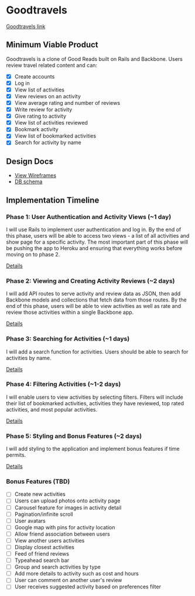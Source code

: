 # Goodtravels

[Goodtravels link][heroku]

[heroku]: #

## Minimum Viable Product
Goodtravels is a clone of Good Reads built on Rails and Backbone. Users review
travel related content and can:

<!-- This is a Markdown checklist. Use it to keep track of your progress! -->

- [x] Create accounts
- [x] Log in
- [x] View list of activities
- [x] View reviews on an activity
- [X] View average rating and number of reviews
- [x] Write review for activity
- [x] Give rating to activity
- [X] View list of activities reviewed
- [X] Bookmark activity
- [X] View list of bookmarked activities
- [x] Search for activity by name

## Design Docs
* [View Wireframes][views]
* [DB schema][schema]

[views]: ./docs/views.md
[schema]: ./docs/schema.md

## Implementation Timeline

### Phase 1: User Authentication and Activity Views (~1 day)
I will use Rails to implement user authentication and log in. By the end of
this phase, users will be able to access two views - a list of all activities
and show page for a specific activity. The most important part of this phase
will be pushing the app to Heroku and ensuring that everything works before
moving on to phase 2.

[Details][phase-one]

### Phase 2: Viewing and Creating Activity Reviews (~2 days)
I will add API routes to serve activity and review data as JSON, then add Backbone
models and collections that fetch data from those routes. By the end of this
phase, users will be able to view activities as well as rate and review
those activities within a single Backbone app.

[Details][phase-two]

### Phase 3: Searching for Activities (~1 days)
I will add a search function for activities. Users should be able to search for
activities by name.

[Details][phase-three]

### Phase 4: Filtering Activities (~1-2 days)
I will enable users to view activities by selecting filters. Filters will include
their list of bookmarked activities, activities they have reviewed, top rated
activities, and most popular activities.

[Details][phase-four]

### Phase 5: Styling and Bonus Features (~2 days)
I will add styling to the application and implement bonus features if
time permits.

[Details][phase-five]

### Bonus Features (TBD)
- [ ] Create new activities
- [ ] Users can upload photos onto activity page
- [ ] Carousel feature for images in activity detail
- [ ] Pagination/infinite scroll
- [ ] User avatars
- [ ] Google map with pins for activity location
- [ ] Allow friend association between users
- [ ] View another users activities
- [ ] Display closest activities
- [ ] Feed of friend reviews
- [ ] Typeahead search bar
- [ ] Group and search activities by type
- [ ] Add more details to activity such as cost and hours
- [ ] User can comment on another user's review
- [ ] User receives suggested activity based on preferences filter

[phase-one]: ./docs/phases/phase1.md
[phase-two]: ./docs/phases/phase2.md
[phase-three]: ./docs/phases/phase3.md
[phase-four]: ./docs/phases/phase4.md
[phase-five]: ./docs/phases/phase5.md

